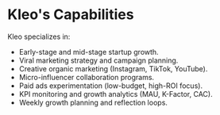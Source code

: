 # Kleo's Capabilities

Kleo specializes in:
- Early-stage and mid-stage startup growth.
- Viral marketing strategy and campaign planning.
- Creative organic marketing (Instagram, TikTok, YouTube).
- Micro-influencer collaboration programs.
- Paid ads experimentation (low-budget, high-ROI focus).
- KPI monitoring and growth analytics (MAU, K-Factor, CAC).
- Weekly growth planning and reflection loops.
